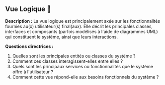 ## Vue Logique 🧠

**Description :** La vue logique est principalement axée sur les fonctionnalités fournies au(x) utilisateur(s) final(aux). Elle décrit les principales classes, interfaces et composants (parfois modélisés à l'aide de diagrammes UML) qui constituent le système, ainsi que leurs interactions.

**Questions directrices :**
1. Quelles sont les principales entités ou classes du système ?
2. Comment ces classes interagissent-elles entre elles ?
3. Quels sont les principaux services ou fonctionnalités que le système offre à l'utilisateur ?
4. Comment cette vue répond-elle aux besoins fonctionnels du système ?